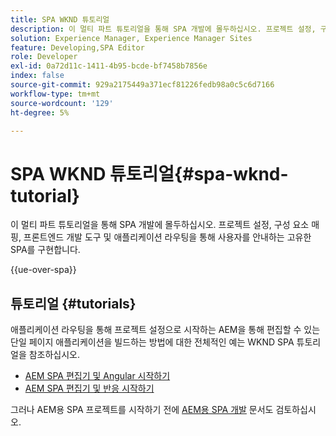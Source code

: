 ```yaml
---
title: SPA WKND 튜토리얼
description: 이 멀티 파트 튜토리얼을 통해 SPA 개발에 몰두하십시오. 프로젝트 설정, 구성 요소 매핑, 프론트엔드 개발 도구 및 애플리케이션 라우팅을 통해 사용자를 안내하는 고유한 SPA를 구현합니다.
solution: Experience Manager, Experience Manager Sites
feature: Developing,SPA Editor
role: Developer
exl-id: 0a72d11c-1411-4b95-bcde-bf7458b7856e
index: false
source-git-commit: 929a2175449a371ecf81226fedb98a0c5c6d7166
workflow-type: tm+mt
source-wordcount: '129'
ht-degree: 5%

---
```



# SPA WKND 튜토리얼{#spa-wknd-tutorial}

이 멀티 파트 튜토리얼을 통해 SPA 개발에 몰두하십시오. 프로젝트 설정, 구성 요소 매핑, 프론트엔드 개발 도구 및 애플리케이션 라우팅을 통해 사용자를 안내하는 고유한 SPA를 구현합니다.

{{ue-over-spa}}

## 튜토리얼 {#tutorials}

애플리케이션 라우팅을 통해 프로젝트 설정으로 시작하는 AEM을 통해 편집할 수 있는 단일 페이지 애플리케이션을 빌드하는 방법에 대한 전체적인 예는 WKND SPA 튜토리얼을 참조하십시오.

* [AEM SPA 편집기 및 Angular 시작하기](https://experienceleague.adobe.com/en/docs/experience-manager-learn/getting-started-with-aem-headless/spa-editor/angular/overview)
* [AEM SPA 편집기 및 반응 시작하기](https://experienceleague.adobe.com/en/docs/experience-manager-learn/getting-started-with-aem-headless/spa-editor/how-to/react-core-components-v2)

그러나 AEM용 SPA 프로젝트를 시작하기 전에 [AEM용 SPA 개발](/help/sites-developing/spa-architecture.md) 문서도 검토하십시오.
